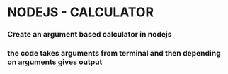 # NODEJS - CALCULATOR
### Create an argument based calculator in nodejs
### the code takes arguments from terminal and then depending on arguments gives output
